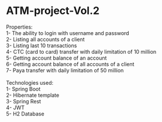 # ATM-project-Vol.2<br />
Properties:<br />
1- The ability to login with username and password<br />
2- Listing all accounts of a client<br />
3- Listing last 10 transactions<br />
4- CTC (card to card) transfer with daily limitation of 10 million <br />
5- Getting account balance of an account<br />
6- Getting account balance of all accounts of a client<br />
7- Paya transfer with daily limitation of 50 million<br />
<br />
Technologies used:<br />
1- Spring Boot<br />
2- Hibernate template<br />
3- Spring Rest<br />
4- JWT<br />
5- H2 Database<br />
